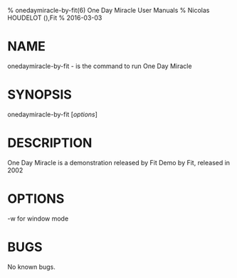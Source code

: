 % onedaymiracle-by-fit(6) One Day Miracle User Manuals
% Nicolas HOUDELOT (),Fit
% 2016-03-03

# NAME
onedaymiracle-by-fit - is the command to run One Day Miracle 

# SYNOPSIS
onedaymiracle-by-fit [*options*]

# DESCRIPTION
One Day Miracle  is a demonstration released by Fit
Demo by Fit, released in 2002

# OPTIONS
-w for window mode

# BUGS
No known bugs.
